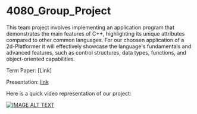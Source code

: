# 4080_Group_Project

This team project involves implementing an application program that demonstrates the main features of C++, highlighting its unique attributes compared to other common languages. For our choosen application of a 2d-Platformer it will effectively showcase the language's fundamentals and advanced features, such as control structures, data types, functions, and object-oriented capabilities.

Term Paper: [Link]

Presentation: [link]((https://docs.google.com/presentation/d/1TmU_3gpzCSGnYLX06FEbLB-9PqDm5YOm/edit?usp=sharing&ouid=100172860095767298080&rtpof=true&sd=true))

Here is a quick video representation of our project:


[![IMAGE ALT TEXT](https://github.com/user-attachments/assets/465fef14-0fb6-4647-ae2a-0e8cbb0db83c)](https://drive.google.com/file/d/1wL0rfFSasSfZPd6I8XLB80nMRxZcUQQH/view?usp=sharing "Video Title")

